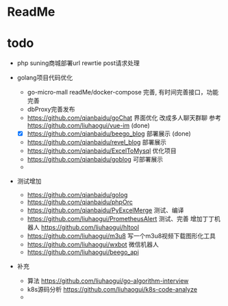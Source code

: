 # ReadMe

# todo
- php suning商城部署url rewrtie post请求处理
- golang项目代码优化
    - go-micro-mall readMe/docker-compose 完善, 有时间完善接口，功能完善
    - dbProxy完善发布
    - https://github.com/qianbaidu/goChat 界面优化 改成多人聊天群聊 参考 https://github.com/liuhaogui/vue-im (done)
    - [x] https://github.com/qianbaidu/beego_blog 部署展示 (done)
    - https://github.com/qianbaidu/revel_blog 部署展示
    - https://github.com/qianbaidu/ExcelToMysql 优化项目
    - https://github.com/qianbaidu/goblog 可部署展示
    -

- 测试增加
    - https://github.com/qianbaidu/golog
    - https://github.com/qianbaidu/phpOrc
    - https://github.com/qianbaidu/PyExcelMerge 测试、编译
    - https://github.com/liuhaogui/PrometheusAlert 测试、完善  增加丁丁机器人 https://github.com/liuhaogui/hltool
    - https://github.com/liuhaogui/m3u8 写一个m3u8视频下载图形化工具
    - https://github.com/liuhaogui/wxbot 微信机器人
    - https://github.com/liuhaogui/beego_api



- 补充
    - 算法 https://github.com/liuhaogui/go-algorithm-interview
    - k8s源码分析 https://github.com/liuhaogui/k8s-code-analyze
    -




